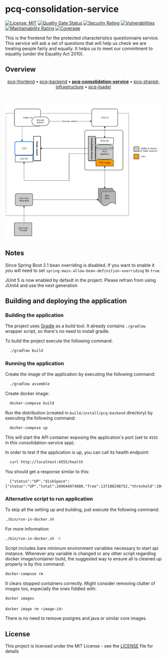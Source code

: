 # pcq-consolidation-service 

[![License: MIT](https://img.shields.io/badge/License-MIT-yellow.svg)](https://opensource.org/licenses/MIT) [![Quality Gate Status](https://sonarcloud.io/api/project_badges/measure?project=uk.gov.hmcts.reform%3Apcq-consolidation-service&metric=alert_status)](https://sonarcloud.io/summary/new_code?id=uk.gov.hmcts.reform%3Apcq-consolidation-service) [![Security Rating](https://sonarcloud.io/api/project_badges/measure?project=uk.gov.hmcts.reform%3Apcq-consolidation-service&metric=security_rating)](https://sonarcloud.io/summary/new_code?id=uk.gov.hmcts.reform%3Apcq-consolidation-service) [![Vulnerabilities](https://sonarcloud.io/api/project_badges/measure?project=uk.gov.hmcts.reform%3Apcq-consolidation-service&metric=vulnerabilities)](https://sonarcloud.io/summary/new_code?id=uk.gov.hmcts.reform%3Apcq-consolidation-service) [![Maintainability Rating](https://sonarcloud.io/api/project_badges/measure?project=uk.gov.hmcts.reform%3Apcq-consolidation-service&metric=sqale_rating)](https://sonarcloud.io/summary/new_code?id=uk.gov.hmcts.reform%3Apcq-consolidation-service) [![Coverage](https://sonarcloud.io/api/project_badges/measure?project=uk.gov.hmcts.reform%3Apcq-consolidation-service&metric=coverage)](https://sonarcloud.io/summary/new_code?id=uk.gov.hmcts.reform%3Apcq-consolidation-service)

This is the frontend for the protected characteristics questionnaire service. This service will ask a set of questions that will help us check we are treating people fairly and equally. It helps us to meet our commitment to equality (under the Equality Act 2010). 

## Overview

<p align="center">
<a href="https://github.com/hmcts/pcq-frontend">pcq-frontend</a> • <a href="https://github.com/hmcts/pcq-backend">pcq-backend</a> • <b><a href="https://github.com/hmcts/pcq-consolidation-service">pcq-consolidation-service</a></b> • <a href="https://github.com/hmcts/pcq-shared-infrastructure">pcq-shared-infrastructure</a> • <a href="https://github.com/hmcts/pcq-loader">pcq-loader</a>
</p>

<br>

<p align="center">
  <img src="https://raw.githubusercontent.com/hmcts/pcq-frontend/master/pcq_overview.png" width="500"/>
</p>

## Notes

Since Spring Boot 2.1 bean overriding is disabled. If you want to enable it you will need to set `spring.main.allow-bean-definition-overriding` to `true`.

JUnit 5 is now enabled by default in the project. Please refrain from using JUnit4 and use the next generation

## Building and deploying the application

### Building the application

The project uses [Gradle](https://gradle.org) as a build tool. It already contains
`./gradlew` wrapper script, so there's no need to install gradle.

To build the project execute the following command:

```bash
  ./gradlew build
```

### Running the application

Create the image of the application by executing the following command:

```bash
  ./gradlew assemble
```

Create docker image:

```bash
  docker-compose build
```

Run the distribution (created in `build/install/pcq-backend` directory)
by executing the following command:

```bash
  docker-compose up
```

This will start the API container exposing the application's port
(set to `4555` in this consolidation-service app).

In order to test if the application is up, you can call its health endpoint:

```bash
  curl http://localhost:4555/health
```

You should get a response similar to this:

```
  {"status":"UP","diskSpace":{"status":"UP","total":249644974080,"free":137188298752,"threshold":10485760}}
```

### Alternative script to run application

To skip all the setting up and building, just execute the following command:

```bash
./bin/run-in-docker.sh
```

For more information:

```bash
./bin/run-in-docker.sh -h
```

Script includes bare minimum environment variables necessary to start api instance. Whenever any variable is changed or any other script regarding docker image/container build, the suggested way to ensure all is cleaned up properly is by this command:

```bash
docker-compose rm
```

It clears stopped containers correctly. Might consider removing clutter of images too, especially the ones fiddled with:

```bash
docker images

docker image rm <image-id>
```

There is no need to remove postgres and java or similar core images.

## License

This project is licensed under the MIT License - see the [LICENSE](LICENSE) file for details
